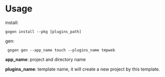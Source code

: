 # Usage
install:
```shell
gogen install --pkg [plugins_path]
```


gen:
```shell
 gogen gen --app_name touch --plugins_name tmpweb
```
**app_name**: project and directory name

**plugins_name**: template name, it will create a new project by this template.